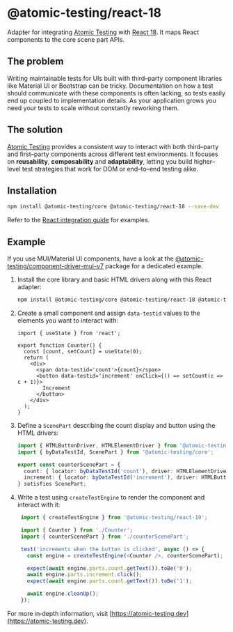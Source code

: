 # @atomic-testing/react-18

Adapter for integrating [Atomic Testing](https://atomic-testing.dev) with [React 18](https://react.dev).
It maps React components to the core scene part APIs.

## The problem

Writing maintainable tests for UIs built with third–party component libraries
like Material&nbsp;UI or Bootstrap can be tricky. Documentation on how a test
should communicate with these components is often lacking, so tests easily end
up coupled to implementation details. As your application grows you need your
tests to scale without constantly reworking them.

## The solution

[Atomic Testing](https://atomic-testing.dev) provides a consistent way to interact with both third–party and
first–party components across different test environments. It focuses on
**reusability**, **composability** and **adaptability**, letting you build
higher–level test strategies that work for DOM or end–to–end testing alike.

## Installation

```bash
npm install @atomic-testing/core @atomic-testing/react-18 --save-dev
```

Refer to the [React integration guide](https://atomic-testing.dev/) for examples.

## Example

If you use MUI/Material&nbsp;UI components, have a look at the
[@atomic-testing/component-driver-mui-v7](https://www.npmjs.com/package/@atomic-testing/component-driver-mui-v7)
package for a dedicated example.

1. Install the core library and basic HTML drivers along with this React adapter:

   ```bash
   npm install @atomic-testing/core @atomic-testing/react-18 @atomic-testing/component-driver-html --save-dev
   ```

2. Create a small component and assign `data-testid` values to the elements you want to interact with:

   ```tsx title="Counter.tsx"
   import { useState } from 'react';

   export function Counter() {
     const [count, setCount] = useState(0);
     return (
       <div>
         <span data-testid='count'>{count}</span>
         <button data-testid='increment' onClick={() => setCount(c => c + 1)}>
           Increment
         </button>
       </div>
     );
   }
   ```

3. Define a `ScenePart` describing the count display and button using the HTML drivers:

   ```ts title="counterScenePart.ts"
   import { HTMLButtonDriver, HTMLElementDriver } from '@atomic-testing/component-driver-html';
   import { byDataTestId, ScenePart } from '@atomic-testing/core';

   export const counterScenePart = {
     count: { locator: byDataTestId('count'), driver: HTMLElementDriver },
     increment: { locator: byDataTestId('increment'), driver: HTMLButtonDriver },
   } satisfies ScenePart;
   ```

4. Write a test using `createTestEngine` to render the component and interact with it:

   ```ts title="Counter.test.tsx"
    import { createTestEngine } from '@atomic-testing/react-19';

    import { Counter } from './Counter';
    import { counterScenePart } from './counterScenePart';

    test('increments when the button is clicked', async () => {
      const engine = createTestEngine(<Counter />, counterScenePart);

      expect(await engine.parts.count.getText()).toBe('0');
      await engine.parts.increment.click();
      expect(await engine.parts.count.getText()).toBe('1');

      await engine.cleanUp();
    });
   ```

For more in‑depth information, visit
[https://atomic-testing.dev](https://atomic-testing.dev).
